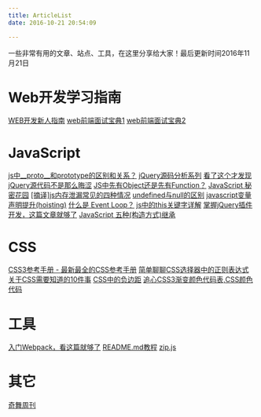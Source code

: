 ```yaml
---
title: ArticleList
date: 2016-10-21 20:54:09

---
```

一些非常有用的文章、站点、工具，在这里分享给大家！最后更新时间2016年11月21日

Web开发学习指南
===
[WEB开发新人指南](https://segmentfault.com/a/1190000003063481)
[web前端面试宝典1](https://github.com/markyun/My-blog/tree/master/Front-end-Developer-Questions)
[web前端面试宝典2](https://github.com/h5bp/Front-end-Developer-Interview-Questions/tree/master/Translations/Chinese#fun-questions)

JavaScript
===
[js中__proto__和prototype的区别和关系？](http://www.zhihu.com/question/34183746/answer/58068402)
[jQuery源码分析系列](http://www.cnblogs.com/aaronjs/p/3279314.html)
[看了这个才发现jQuery源代码不是那么晦涩](http://www.tashan10.com/kan-liao-zhe-ge-cai-fa-xian-jqueryyuan-dai-ma-bu-shi-na-yao-hui-se/)
[JS中先有Object还是先有Function？](http://www.zhihu.com/question/35442532)
[JavaScript 秘密花园](http://bonsaiden.github.io/JavaScript-Garden/zh/)
[[摘译]js内存泄漏常见的四种情况](https://segmentfault.com/a/1190000004896090)
[undefined与null的区别](http://www.ruanyifeng.com/blog/2014/03/undefined-vs-null.html)
[javascript变量声明提升(hoisting)](http://openwares.net/js/javascript_declaration_hoisting.html)
[什么是 Event Loop？](http://www.ruanyifeng.com/blog/2013/10/event_loop.html)
[js中的this关键字详解](http://www.jb51.net/article/41656.htm)
[掌握jQuery插件开发，这篇文章就够了](http://www.jianshu.com/p/518d424d4994)
[JavaScript 五种(构造方式)继承](http://www.cnblogs.com/gaobing/p/5799555.html)
[]()
[]()
[]()
[]()


CSS
===
[CSS3参考手册 - 最新最全的CSS参考手册](http://www.css88.com/book/css/)
[简单聊聊CSS选择器中的正则表达式](http://www.zhangxinxu.com/wordpress/2016/08/regular-expression-in-css-selector/)
[关于CSS需要知道的10件事](http://blog.csdn.net/baiding1123/article/details/51970059)
[CSS中的负边距](https://segmentfault.com/a/1190000005856540)
[追心CSS3渐变颜色代码表,CSS颜色代码](http://css.gxi.ren/)


工具
===
[入门Webpack，看这篇就够了](http://www.jianshu.com/p/42e11515c10f#)
[README.md教程](http://blog.csdn.net/kaitiren/article/details/38513715)
[zip.js](http://gildas-lormeau.github.io/zip.js/)

其它
===
[奇舞周刊](http://old.75team.com/weekly/)











